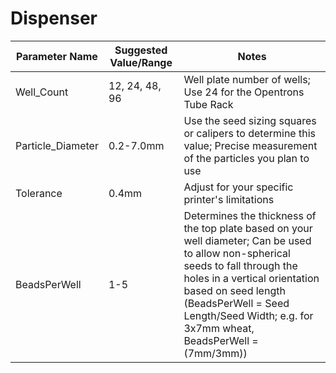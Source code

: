 # Dispenser

| Parameter Name | Suggested Value/Range | Notes |
| -------------- | --------------------- | ----- |
| Well_Count | 12, 24, 48, 96 | Well plate number of wells; Use 24 for the Opentrons Tube Rack |
| Particle_Diameter | 0.2-7.0mm | Use the seed sizing squares or calipers to determine this value; Precise measurement of the particles you plan to use |
| Tolerance | 0.4mm | Adjust for your specific printer's limitations |
| BeadsPerWell | 1-5 | Determines the thickness of the top plate based on your well diameter; Can be used to allow non-spherical seeds to fall through the holes in a vertical orientation based on seed length (BeadsPerWell = Seed Length/Seed Width; e.g. for 3x7mm wheat, BeadsPerWell = (7mm/3mm)) |
